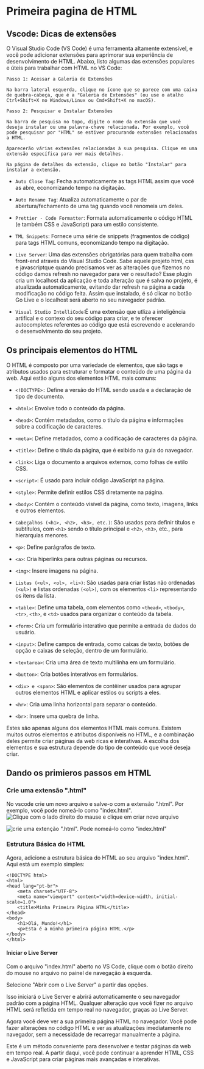 # Primeira pagina de HTML

## Vscode: Dicas de extensões

O Visual Studio Code (VS Code) é uma ferramenta altamente extensível, e você pode adicionar extensões para aprimorar sua experiência de desenvolvimento de HTML. Abaixo, listo algumas das extensões populares e úteis para trabalhar com HTML no VS Code:

```
Passo 1: Acessar a Galeria de Extensões

Na barra lateral esquerda, clique no ícone que se parece com uma caixa de quebra-cabeça, que é a "Galeria de Extensões" (ou use o atalho Ctrl+Shift+X no Windows/Linux ou Cmd+Shift+X no macOS).

Passo 2: Pesquisar e Instalar Extensões

Na barra de pesquisa no topo, digite o nome da extensão que você deseja instalar ou uma palavra-chave relacionada. Por exemplo, você pode pesquisar por "HTML" se estiver procurando extensões relacionadas a HTML.

Aparecerão várias extensões relacionadas à sua pesquisa. Clique em uma extensão específica para ver mais detalhes.

Na página de detalhes da extensão, clique no botão "Instalar" para instalar a extensão.
```

- `Auto Close Tag`: Fecha automaticamente as tags HTML assim que você as abre, economizando tempo na digitação.

- `Auto Rename Tag`: Atualiza automaticamente o par de abertura/fechamento de uma tag quando você renomeia um deles.

- `Prettier - Code Formatter`: Formata automaticamente o código HTML (e também CSS e JavaScript) para um estilo consistente.

- `TML Snippets`: Fornece uma série de snippets (fragmentos de código) para tags HTML comuns, economizando tempo na digitação.

- `Live Server`: Uma das extensões obrigatórias para quem trabalha com front-end através do Visual Studio Code. Sabe aquele projeto html, css e javascriptque quando precisamos ver as alterações que fizemos no código damos refresh no navegador para ver o resultado? Esse plugin cria um localhost da aplicação e toda alteração que é salva no projeto, é atualizada automaticamente, evitando dar refresh na página a cada modificação no código feita. Assim que instalado, é só clicar no botão Go Live e o localhost será aberto no seu navegador padrão.

- `Visual Studio IntelliCode`:É uma extensão que utliza a inteligência artifical e o contexo do seu código para criar, e te oferecer autocompletes referentes ao código que está escrevendo e acelerando o desenvolvimento do seu projeto.

## Os principais elementos do HTML

O HTML é composto por uma variedade de elementos, que são tags e atributos usados para estruturar e formatar o conteúdo de uma página da web. Aqui estão alguns dos elementos HTML mais comuns:

- `<!DOCTYPE>:` Define a versão do HTML sendo usada e a declaração de tipo de documento.

- `<html>`: Envolve todo o conteúdo da página.

- `<head>`: Contém metadados, como o título da página e informações sobre a codificação de caracteres.

- `<meta>`: Define metadados, como a codificação de caracteres da página.

- `<title>`: Define o título da página, que é exibido na guia do navegador.

- `<link>`: Liga o documento a arquivos externos, como folhas de estilo CSS.

- `<script>`: É usado para incluir código JavaScript na página.

- `<style>`: Permite definir estilos CSS diretamente na página.

- `<body>`: Contém o conteúdo visível da página, como texto, imagens, links e outros elementos.

- `Cabeçalhos (<h1>, <h2>, <h3>, etc.)`: São usados para definir títulos e subtítulos, com `<h1>` sendo o título principal e `<h2>`, `<h3>`, etc., para hierarquias menores.

- `<p>`: Define parágrafos de texto.

- `<a>`: Cria hiperlinks para outras páginas ou recursos.

- `<img>`: Insere imagens na página.

- `Listas (<ul>, <ol>, <li>)`: São usadas para criar listas não ordenadas `(<ul>)` e listas ordenadas `(<ol>)`, com os elementos `<li>` representando os itens da lista.

- `<table>`: Define uma tabela, com elementos como `<thead>`, `<tbody>`, `<tr>`, `<th>`, e `<td>` usados para organizar o conteúdo da tabela.

- `<form>`: Cria um formulário interativo que permite a entrada de dados do usuário.

- `<input>`: Define campos de entrada, como caixas de texto, botões de opção e caixas de seleção, dentro de um formulário.

- `<textarea>`: Cria uma área de texto multilinha em um formulário.

- `<button>`: Cria botões interativos em formulários.

- `<div> e <span>`: São elementos de contêiner usados para agrupar outros elementos HTML e aplicar estilos ou scripts a eles.

- `<hr>`: Cria uma linha horizontal para separar o conteúdo.

- `<br>`: Insere uma quebra de linha.

Estes são apenas alguns dos elementos HTML mais comuns. Existem muitos outros elementos e atributos disponíveis no HTML, e a combinação deles permite criar páginas da web ricas e interativas. A escolha dos elementos e sua estrutura depende do tipo de conteúdo que você deseja criar.

## Dando os primieros passos em HTML

### Crie uma extensão ".html"

No vscode crie um novo arquivo e salve-o com a extensão ".html". Por exemplo, você pode nomeá-lo como "index.html".
![Clique com o lado direito do mause e clique em criar novo arquivo](Criando_um_arquivo_httml_1.png)

![ crie uma extenção ".html". Pode nomeá-lo como "index.html"](Criando_um_arquivo_html_2.png)

### Estrutura Básica do HTML

Agora, adicione a estrutura básica do HTML ao seu arquivo "index.html". Aqui está um exemplo simples:

```
<!DOCTYPE html>
<html>
<head lang="pt-br">
    <meta charset="UTF-8">
    <meta name="viewport" content="width=device-width, initial-scale=1.0">
    <title>Minha Primeira Página HTML</title>
</head>
<body>
    <h1>Olá, Mundo!</h1>
    <p>Esta é a minha primeira página HTML.</p>
</body>
</html>

```

#### Iniciar o Live Server

Com o arquivo "index.html" aberto no VS Code, clique com o botão direito do mouse no arquivo no painel de navegação à esquerda.

Selecione "Abrir com o Live Server" a partir das opções.

Isso iniciará o Live Server e abrirá automaticamente o seu navegador padrão com a página HTML. Qualquer alteração que você fizer no arquivo HTML será refletida em tempo real no navegador, graças ao Live Server.

Agora você deve ver a sua primeira página HTML no navegador. Você pode fazer alterações no código HTML e ver as atualizações imediatamente no navegador, sem a necessidade de recarregar manualmente a página.

Este é um método conveniente para desenvolver e testar páginas da web em tempo real. A partir daqui, você pode continuar a aprender HTML, CSS e JavaScript para criar páginas mais avançadas e interativas.
